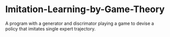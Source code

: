 # Imitation-Learning-by-Game-Theory

A program with a generator and discrimator playing a game to devise a policy that imitates single expert trajectory.
